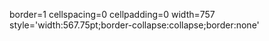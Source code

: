 border=1 cellspacing=0 cellpadding=0 width=757
 style='width:567.75pt;border-collapse:collapse;border:none'
